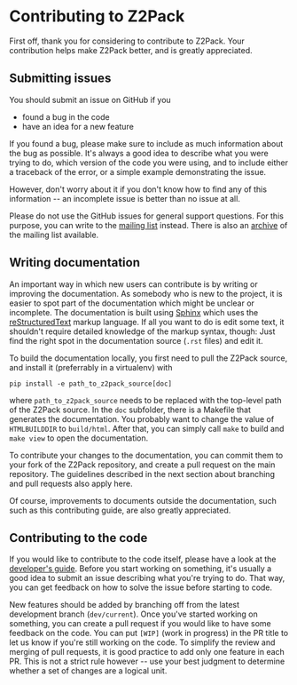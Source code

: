 # Contributing to Z2Pack

First off, thank you for considering to contribute to Z2Pack. Your contribution helps make Z2Pack better, and is greatly appreciated.

## Submitting issues

You should submit an issue on GitHub if you

* found a bug in the code
* have an idea for a new feature

If you found a bug, please make sure to include as much information about the bug as possible. It's always a good idea to describe what you were trying to do, which version of the code you were using, and to include either a traceback of the error, or a simple example demonstrating the issue.

However, don't worry about it if you don't know how to find any of this information -- an incomplete issue is better than no issue at all.

Please do not use the GitHub issues for general support questions. For this purpose, you can write to the [mailing list](mailto:z2pack@lists.phys.ethz.ch) instead. There is also an [archive](https://lists.phys.ethz.ch/pipermail/z2pack/) of the mailing list available.

## Writing documentation

An important way in which new users can contribute is by writing or improving the documentation. As somebody who is new to the project, it is easier to spot part of the documentation which might be unclear or incomplete. The documentation is built using [Sphinx](http://www.sphinx-doc.org/) which uses the [reStructuredText](http://docutils.sourceforge.net/rst.html) markup language. If all you want to do is edit some text, it shouldn't require detailed knowledge of the markup syntax, though: Just find the right spot in the documentation source (``.rst`` files) and edit it.

To build the documentation locally, you first need to pull the Z2Pack source, and install it (preferrably in a virtualenv) with

    pip install -e path_to_z2pack_source[doc]

where ``path_to_z2pack_source`` needs to be replaced with the top-level path of the Z2Pack source. In the ``doc`` subfolder, there is a Makefile that generates the documentation. You probably want to change the value of ``HTMLBUILDDIR`` to ``build/html``. After that, you can simply call ``make`` to build and ``make view`` to open the documentation.

To contribute your changes to the documentation, you can commit them to your fork of the Z2Pack repository, and create a pull request on the main repository. The guidelines described in the next section about branching and pull requests also apply here.

Of course, improvements to documents outside the documentation, such such as this contributing guide, are also greatly appreciated.

## Contributing to the code

If you would like to contribute to the code itself, please have a look at the [developer's guide](http://z2pack.ethz.ch/doc/2.1/devguide/index.html). Before you start working on something, it's usually a good idea to submit an issue describing what you're trying to do. That way, you can get feedback on how to solve the issue before starting to code.

New features should be added by branching off from the latest development branch (``dev/current``). Once you've started working on something, you can create a pull request if you would like to have some feedback on the code. You can put ``[WIP]`` (work in progress) in the PR title to let us know if you're still working on the code. To simplify the review and merging of pull requests, it is good practice to add only one feature in each PR. This is not a strict rule however -- use your best judgment to determine whether a set of changes are a logical unit.
